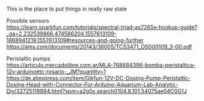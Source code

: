 This is the place to put things in really raw state

Possible sensors  
https://learn.sparkfun.com/tutorials/spectral-triad-as7265x-hookup-guide?_ga=2.232539866.474586204.1557613109-1868941219.1557613109#resources-and-going-further  
 https://ams.com/documents/20143/36005/TCS3471_DS000109_3-00.pdf

Peristaltic pumps  
https://articulo.mercadolibre.com.ar/MLA-768684396-bomba-peristaltica-12v-arduinoetc-rosario-_JM?quantity=1  
https://de.aliexpress.com/item/Gikfun-12V-DC-Dosing-Pump-Peristaltic-Dosing-Head-with-Connector-For-Arduino-Aquarium-Lab-Analytic-Diy/32725118884.html?spm=a2g0x.search0104.8.101.54075ae04C0G1J  



